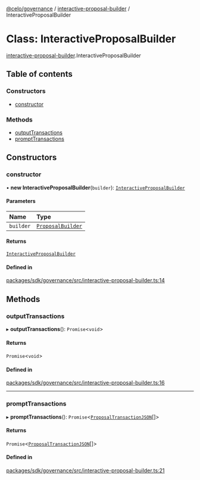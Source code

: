 [@celo/governance](../README.md) / [interactive-proposal-builder](../modules/interactive_proposal_builder.md) / InteractiveProposalBuilder

# Class: InteractiveProposalBuilder

[interactive-proposal-builder](../modules/interactive_proposal_builder.md).InteractiveProposalBuilder

## Table of contents

### Constructors

- [constructor](interactive_proposal_builder.InteractiveProposalBuilder.md#constructor)

### Methods

- [outputTransactions](interactive_proposal_builder.InteractiveProposalBuilder.md#outputtransactions)
- [promptTransactions](interactive_proposal_builder.InteractiveProposalBuilder.md#prompttransactions)

## Constructors

### constructor

• **new InteractiveProposalBuilder**(`builder`): [`InteractiveProposalBuilder`](interactive_proposal_builder.InteractiveProposalBuilder.md)

#### Parameters

| Name | Type |
| :------ | :------ |
| `builder` | [`ProposalBuilder`](proposal_builder.ProposalBuilder.md) |

#### Returns

[`InteractiveProposalBuilder`](interactive_proposal_builder.InteractiveProposalBuilder.md)

#### Defined in

[packages/sdk/governance/src/interactive-proposal-builder.ts:14](https://github.com/celo-org/developer-tooling/blob/master/packages/sdk/governance/src/interactive-proposal-builder.ts#L14)

## Methods

### outputTransactions

▸ **outputTransactions**(): `Promise`\<`void`\>

#### Returns

`Promise`\<`void`\>

#### Defined in

[packages/sdk/governance/src/interactive-proposal-builder.ts:16](https://github.com/celo-org/developer-tooling/blob/master/packages/sdk/governance/src/interactive-proposal-builder.ts#L16)

___

### promptTransactions

▸ **promptTransactions**(): `Promise`\<[`ProposalTransactionJSON`](../interfaces/proposals.ProposalTransactionJSON.md)[]\>

#### Returns

`Promise`\<[`ProposalTransactionJSON`](../interfaces/proposals.ProposalTransactionJSON.md)[]\>

#### Defined in

[packages/sdk/governance/src/interactive-proposal-builder.ts:21](https://github.com/celo-org/developer-tooling/blob/master/packages/sdk/governance/src/interactive-proposal-builder.ts#L21)

